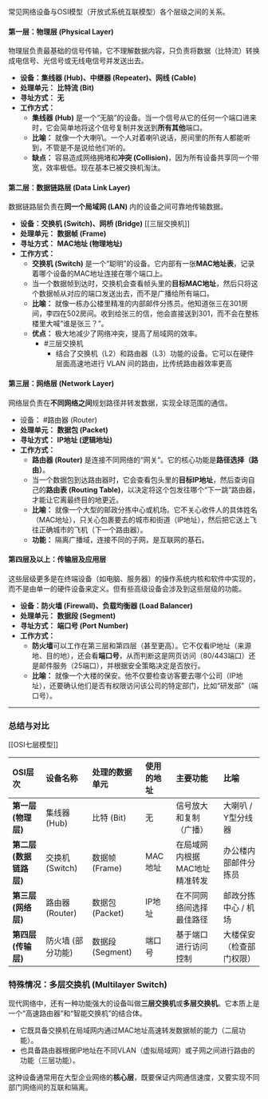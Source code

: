 常见网络设备与OSI模型（开放式系统互联模型）各个层级之间的关系。

#### 第一层：物理层 (Physical Layer)

物理层负责最基础的信号传输，它不理解数据内容，只负责将数据（比特流）转换成电信号、光信号或无线电信号并发送出去。

*   **设备：集线器 (Hub)、中继器 (Repeater)、网线 (Cable)**
*   **处理单元：** **比特流 (Bit)**
*   **寻址方式：** **无**
*   **工作方式：**
    *   **集线器 (Hub)** 是一个“无脑”的设备。当一个信号从它的任何一个端口进来时，它会简单地将这个信号复制并发送到**所有其他**端口。
    *   **比喻：** 就像一个大喇叭。一个人对着喇叭说话，房间里的所有人都能听到，不管是不是说给他们听的。
    *   **缺点：** 容易造成网络拥堵和**冲突 (Collision)**，因为所有设备共享同一个带宽，效率极低。现在基本已被交换机淘汰。

#### 第二层：数据链路层 (Data Link Layer)

数据链路层负责在**同一个局域网 (LAN)** 内的设备之间可靠地传输数据。

*   **设备：交换机 (Switch)、网桥 (Bridge)**  [[三层交换机]]    
*   **处理单元：** **数据帧 (Frame)**
*   **寻址方式：** **MAC地址 (物理地址)**
*   **工作方式：**
    *   **交换机 (Switch)** 是一个“聪明”的设备。它内部有一张**MAC地址表**，记录着哪个设备的MAC地址连接在哪个端口上。
    *   当一个数据帧到达时，交换机会查看帧头里的**目标MAC地址**，然后只将这个数据帧从对应的端口发送出去，而不是广播给所有端口。
    *   **比喻：** 就像一栋办公楼里精准的内部邮件分拣员。他知道张三在301房间，李四在502房间。收到给张三的信，他会直接送到301，而不会在整栋楼里大喊“谁是张三？”。
    *   **优点：** 极大地减少了网络冲突，提高了局域网的效率。
		- #三层交换机 
			- 结合了交换机（L2）和路由器（L3）功能的设备。它可以在硬件层面高速地进行 VLAN 间的路由，比传统路由器效率更高
#### 第三层：网络层 (Network Layer)

网络层负责在**不同网络之间**规划路径并转发数据，实现全球范围的通信。

*   设备： #路由器 (Router)
*   **处理单元：** **数据包 (Packet)**
*   **寻址方式：** **IP地址 (逻辑地址)**
*   **工作方式：**
    *   **路由器 (Router)** 是连接不同网络的“网关”。它的核心功能是**路径选择（路由）**。
    *   当一个数据包到达路由器时，它会查看包头里的**目标IP地址**，然后查询自己的**路由表 (Routing Table)**，以决定将这个包发往哪个“下一跳”路由器，才能让它离最终目的地更近。
    *   **比喻：** 就像一个大型的邮政分拣中心或机场。它不关心收件人的具体姓名（MAC地址），只关心包裹要去的城市和街道（IP地址），然后把它送上飞往正确城市的飞机（下一个路由器）。
    *   **功能：** 隔离广播域，连接不同的子网，是互联网的基石。

#### 第四层及以上：传输层及应用层

这些层级更多是在终端设备（如电脑、服务器）的操作系统内核和软件中实现的，而不是由单一的硬件设备来定义。但有些高级设备会涉及到这些层级的功能。

*   **设备：防火墙 (Firewall)、负载均衡器 (Load Balancer)**
*   **处理单元：** **数据段 (Segment)**
*   **寻址方式：** **端口号 (Port Number)**
*   **工作方式：**
    *   **防火墙**可以工作在第三层和第四层（甚至更高）。它不仅看IP地址（来源地、目的地），还会看**端口号**，从而判断这是网页访问（80/443端口）还是邮件服务（25端口），并根据安全策略决定是否放行。
    *   **比喻：** 就像一个大楼的保安。他不仅要检查访客要去哪个公司（IP地址），还要确认他们是否有权限访问该公司的特定部门，比如“研发部”（端口号）。

---

### 总结与对比
[[OSI七层模型]]

| OSI层次           | 设备名称         | 处理的数据单元       | 使用的地址 | 主要功能             | 比喻           |
| :-------------- | :----------- | :------------ | :---- | :--------------- | :----------- |
| **第一层 (物理层)**   | 集线器 (Hub)    | 比特 (Bit)      | 无     | 信号放大和复制（广播）      | 大喇叭 / Y型分线器  |
| **第二层 (数据链路层)** | 交换机 (Switch) | 数据帧 (Frame)   | MAC地址 | 在局域网内根据MAC地址精准转发 | 办公楼内部邮件分拣员   |
| **第三层 (网络层)**   | 路由器 (Router) | 数据包 (Packet)  | IP地址  | 在不同网络间选择最佳路径     | 邮政分拣中心 / 机场  |
| **第四层 (传输层)**   | 防火墙 (部分功能)   | 数据段 (Segment) | 端口号   | 基于端口进行访问控制       | 大楼保安（检查部门权限） |

### 特殊情况：多层交换机 (Multilayer Switch)

现代网络中，还有一种功能强大的设备叫做**三层交换机**或**多层交换机**。它本质上是一个“高速路由器”和“智能交换机”的结合体。
*   它既具备交换机在局域网内通过MAC地址高速转发数据帧的能力（二层功能）。
*   也具备路由器根据IP地址在不同VLAN（虚拟局域网）或子网之间进行路由的功能（三层功能）。

这种设备通常用在大型企业网络的**核心层**，既要保证内网通信速度，又要实现不同部门网络间的互联和隔离。